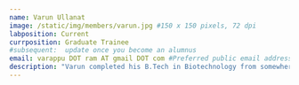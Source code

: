 ```yaml
---
name: Varun Ullanat
image: /static/img/members/varun.jpg #150 x 150 pixels, 72 dpi
labposition: Current
currposition: Graduate Trainee
#subsequent:  update once you become an alumnus
email: varappu DOT ram AT gmail DOT com #Preferred public email address
description: "Varun completed his B.Tech in Biotechnology from somewhere, Bengaluru. has a Bachelors in Biotech engineering. He is working on inference-based method development projects in integrative modeling."
---
```

